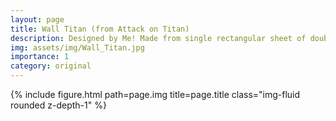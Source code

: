```yaml
---
layout: page
title: Wall Titan (from Attack on Titan)
description: Designed by Me! Made from single rectangular sheet of double tissue of size 40cm x 60cm. This is a simple box pleating design. At some point I'll try to make the crease pattern available.
img: assets/img/Wall_Titan.jpg
importance: 1
category: original
---
```


<div class="row">
    <div class="col-sm mt-3 mt-md-0">
        {% include figure.html path=page.img title=page.title class="img-fluid rounded z-depth-1" %}
    </div>
</div>